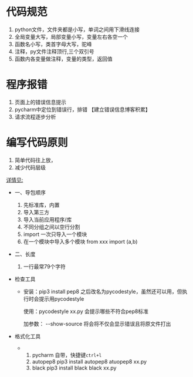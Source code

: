 # 代码规范
1. python文件，文件夹都是小写，单词之间用下滑线连接
2. 全局变量大写，局部变量小写，变量左右各空一个
3. 函数名小写，类首字母大写，驼峰
4. 注释，py文件注释顶行,三个双引号
5. 函数内各变量做注释，变量的类型，返回值

# 程序报错
1. 页面上的错误信息提示
2. pycharm中定位到错误行，排错 【建立错误信息博客积累】
3. 请求流程逐步分析

# 编写代码原则
1. 简单代码往上放，
2. 减少代码层级

[详情见:](https://www.cnblogs.com/sunxiuwen/p/9213125.html)

- 一、导包顺序
  1. 先标准库，内置
  2. 导入第三方
  3. 导入当前应用程序/库
  4. 不同分组之间以空行分割
  5. import 一次只导入一个模块
  6. 在一个模块中导入多个模块 from  xxx  import (a,b)
- 二、长度
  1. 一行最常79个字符

- 检查工具

  - 安装：pip3 install pep8   之后改名为pycodestyle，虽然还可以用，但执行时会提示用pycodestyle

    使用：pycodestyle  xx.py    会提示哪些不符合pep8标准

    加参数： --show-source   将会将不仅会显示错误且将原文件打出

- 格式化工具
  - 1. pycharm 自带，快捷键`ctrl+l`
    2. autopep8       pip3 install autopep8    atuopep8  xx.py
    3. black          pip3 install black       black xx.py